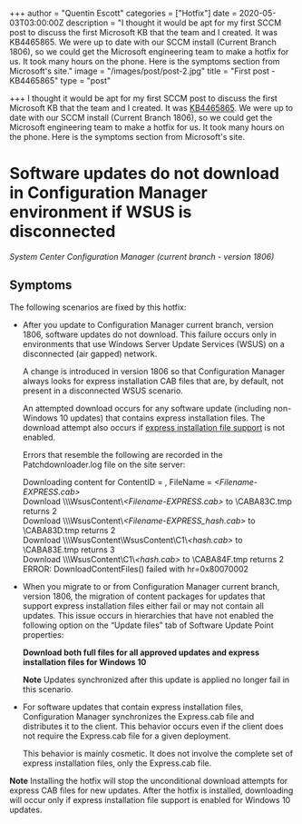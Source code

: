 +++
author = "Quentin Escott"
categories = ["Hotfix"]
date = 2020-05-03T03:00:00Z
description = "I thought it would be apt for my first SCCM post to discuss the first Microsoft KB that the team and I created. It was KB4465865. We were up to date with our SCCM install (Current Branch 1806), so we could get the Microsoft engineering team to make a hotfix for us. It took many hours on the phone. Here is the symptoms section from Microsoft's site."
image = "/images/post/post-2.jpg"
title = "First post - KB4465865"
type = "post"

+++
I thought it would be apt for my first SCCM post to discuss the first Microsoft KB that the team and I created. It was [KB4465865](https://support.microsoft.com/en-au/help/4465865/software-updates-do-not-download-in-configmgr-if-wsus-is-disconnected). We were up to date with our SCCM install (Current Branch 1806), so we could get the Microsoft engineering team to make a hotfix for us. It took many hours on the phone. Here is the symptoms section from Microsoft's site.

# Software updates do not download in Configuration Manager environment if WSUS is disconnected

_System Center Configuration Manager (current branch - version 1806)_

## Symptoms

The following scenarios are fixed by this hotfix:

* After you update to Configuration Manager current branch, version 1806, software updates do not download. This failure occurs only in environments that use Windows Server Update Services (WSUS) on a disconnected (air gapped) network.  
    
  A change is introduced in version 1806 so that Configuration Manager always looks for express installation CAB files that are, by default, not present in a disconnected WSUS scenario.

  An attempted download occurs for any software update (including non-Windows 10 updates) that contains express installation files. The download attempt also occurs if [express installation file support](https://docs.microsoft.com/sccm/sum/deploy-use/manage-express-installation-files-for-windows-10-updates) is not enabled.

  Errors that resemble the following are recorded in the Patchdownloader.log file on the site server:

  Downloading content for ContentID = _<ContentID>_, FileName = _<Filename-EXPRESS.cab>_  
  Download \\\\_<server>_\\WsusContent\\_<Filename-EXPRESS.cab>_ to _<Temporary Files>_\\CABA83C.tmp returns 2  
  Download \\\\_<server>_\\WsusContent\\_<Filename-EXPRESS_hash.cab>_ to _<Temporary Files>_\\CABA83D.tmp returns 2  
  Download \\\\_<server>_\\WsusContent\\WsusContent\\C1\\_<hash.cab>_ to _<Temporary Files>_\\CABA83E.tmp returns 3  
  Download \\\\_<server>_\\WsusContent\\C1\\_<hash.cab>_ to _<Temporary Files>_\\CABA84F.tmp returns 2  
  ERROR: DownloadContentFiles() failed with hr=0x80070002
* When you migrate to or from Configuration Manager current branch, version 1806, the migration of content packages for updates that support express installation files either fail or may not contain all updates. This issue occurs in hierarchies that have not enabled the following option on the “Update files” tab of Software Update Point properties:

  **Download both full files for all approved updates and express installation files for Windows 10**

  **Note** Updates synchronized after this update is applied no longer fail in this scenario.


* For software updates that contain express installation files, Configuration Manager synchronizes the Express.cab file and distributes it to the client. This behavior occurs even if the client does not require the Express.cab file for a given deployment.  
    
  This behavior is mainly cosmetic. It does not involve the complete set of express installation files, only the Express.cab file.

**Note** Installing the hotfix will stop the unconditional download attempts for express CAB files for new updates. After the hotfix is installed, downloading will occur only if express installation file support is enabled for Windows 10 updates.